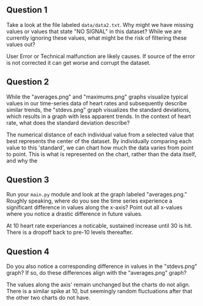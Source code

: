 ## Question 1

Take a look at the file labeled `data/data2.txt`. Why might we have missing values or values that state "NO SIGNAL" in this dataset? While we are currently ignoring these values, what might be the risk of filtering these values out?

User Error or Technical malfunction are likely causes. If source of the error is not corrected it can get worse and corrupt the dataset.

## Question 2

While the "averages.png" and "maximums.png" graphs visualize typical values in our time-series data of heart rates and subsequently describe similar trends, the "stdevs.png" graph visualizes the standard deviations, which results in a graph with less apparent trends. In the context of heart rate, what does the standard deviation describe?

The numerical distance of each individual value from a selected value that best represents the center of the dataset. By individually comparing each value to this 'standard', we can chart how much the data varies from point to point. This is what is represented on the chart, rather than the data itself, and why the 

## Question 3

Run your `main.py` module and look at the graph labeled "averages.png." Roughly speaking, where do you see the time series experience a significant difference in values along the x-axis? Point out all x-values where you notice a drastic difference in future values.

At 10 heart rate experiances a noticable, sustained increase until 30 is hit. There is a dropoff back to pre-10 levels thereafter.

## Question 4

Do you also notice a corresponding difference in values in the "stdevs.png" graph? If so, do these differences align with the "averages.png" graph? 

The values along the axis' remain unchanged but the charts do not align. There is a similar spike at 10, but seemingly random fluctuations after that the other two charts do not have.
